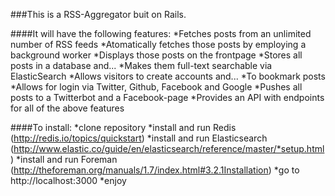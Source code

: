 ###This is a RSS-Aggregator buit on Rails.

####It will have the following features:
*Fetches posts from an unlimited number of RSS feeds
*Atomatically fetches those posts by employing a background worker
*Displays those posts on the frontpage
*Stores all posts in a database and...
*Makes them full-text searchable via ElasticSearch
*Allows visitors to create accounts and...
*To bookmark posts
*Allows for login via Twitter, Github, Facebook and Google
*Pushes all posts to a Twitterbot and a Facebook-page
*Provides an API with endpoints for all of the above features

####To install:
*clone repository
*install and run Redis (http://redis.io/topics/quickstart)
*install and run Elasticsearch (http://www.elastic.co/guide/en/elasticsearch/reference/master/*setup.html)
*install and run Foreman (http://theforeman.org/manuals/1.7/index.html#3.2.1Installation)
*go to http://localhost:3000
*enjoy


